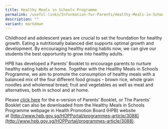 ```yaml
---
title: Healthy Meals in Schools Programme
permalink: /useful-links/Information-for-Parents/Healthy-Meals-in-Schools-Programme/
description: ""
variant: markdown
---
```

Childhood and adolescent years are crucial to set the foundation for healthy growth. Eating a nutritionally balanced diet supports optimal growth and development. By encouraging healthy eating habits now, we can give our students the best opportunity to grow into healthy adults.

HPB has developed a Parents’ Booklet to encourage parents to nurture healthy eating habits at home. Together with the Healthy Meals in Schools Programme, we aim to promote the consumption of healthy meals with a balanced mix of the four different food groups – brown rice, whole grain noodles and wholemeal bread; fruit and vegetables as well as meat and alternatives, both in school and at home.

Please [click here](/files/HPB%20HM%20Parents%20Booklet_School_Generic_30%20Mar.pdf) for the e-version of Parents’ Booklet, or The Parents’ Booklet can also be downloaded from the Healthy Meals in Schools Programme webpage in Health Promotion Board (HPB) website at [http://www.hpb.gov.sg/HOPPortal/programmes-article/3088](http://www.hpb.gov.sg/HOPPortal/programmes-article/3088).